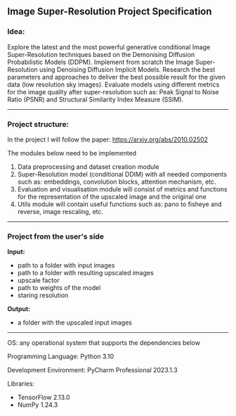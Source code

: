 ## Image Super-Resolution Project Specification
### Idea:

Explore the latest and the most powerful generative conditional Image Super-Resolution techniques based on the Demonising Diffusion Probabilistic Models (DDPM). Implement from scratch the Image Super-Resolution using Denoising Diffusion Implicit Models. Research the best parameters and approaches to deliver the best possible result for the given data (low resolution sky images). Evaluate models using different metrics for the image quality after super-resolution such as: Peak Signal to Noise Ratio (PSNR) and Structural Similarity Index Measure (SSIM).

----

### Project structure:

In the project I will follow the paper: https://arxiv.org/abs/2010.02502

The modules below need to be implemented

1. Data preprocessing and dataset creation module
2. Super-Resolution model (conditional DDIM) with all needed components such as: embeddings, convolution blocks, attention mechanism, etc.
3. Evaluation and visualisation module will consist of metrics and functions for the representation of the upscaled image and the original one
4. Utils module will contain useful functions such as: pano to fisheye and reverse, image rescaling, etc.

----

### Project from the user's side

**Input:**
- path to a folder with input images
- path to a folder with resulting upscaled images
- upscale factor
- path to weights of the model
- staring resolution

**Output:**
- a folder with the upscaled input images

----

OS: any operational system that supports the dependencies below

Programming Language: Python 3.10

Development Environment: PyCharm Professional 2023.1.3

Libraries:
- TensorFlow 2.13.0
- NumPy 1.24.3
